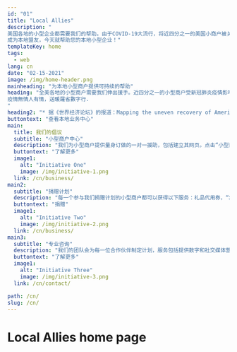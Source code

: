 ```yaml
---
id: "01"
title: "Local Allies"
description: "
美国各地的小型企业都需要我们的帮助。由于COVID-19大流行，将近四分之一的美国小商户被关闭，许多人的总收入仍然下降。*
成为本地盟友，今天就帮助您的本地小型企业！"
templateKey: home
tags:
  - web
lang: cn
date: "02-15-2021"
image: /img/home-header.png
mainheading: "为本地小型商户提供可持续的帮助"
heading: "全美各地的小型商户需要我们伸出援手。近四分之一的小型商户受新冠肺炎疫情影响而关闭，部分商户收入仍然受创。* 为社区出力，帮助本地小型商户！
疫情無情人有情，送暖羅省數字行.
"
heading2: "* 据《世界经济论坛》的报道：Mapping the uneven recovery of America’s small businesses"
buttontext: "查看本地业务中心"
main:
  title: 我们的倡议
  subtitle: "小型商户中心"
  description: "我们为小型商户提供量身订做的一对一援助，包括建立其网页。点击“小型商户中心”获取适合您的相关咨询。"
  buttontext: "了解更多"
  image1:
    alt: "Initiative One"
    image: /img/initiative-1.png
  link: /cn/business/
main2:
  subtitle: "捐赠计划"
  description: "每一个参与我们捐赠计划的小型商户都可以获得以下服务：礼品代用券，“疫情无情，送饭送暖”服务，等等。捐赠计划所获得的资金将100% 用于帮助商户。"
  buttontext: "捐赠"
  image1:
    alt: "Initiative Two"
    image: /img/initiative-2.png
  link: /cn/business/
main3:
  subtitle: "专业咨询"
  description: "我们的团队会为每一位合作伙伴制定计划，服务包括提供数字和社交媒体营销策略。如有需要，我们还可以为您提供专业翻译服务（目前支持简繁体中文翻译）。以上提及的服务都是完全免费的。"
  buttontext: "了解更多"
  image1:
    alt: "Initiative Three"
    image: /img/initiative-3.png
  link: /cn/contact/

path: /cn/
slug: /cn/
---
```


# Local Allies home page

<br>
